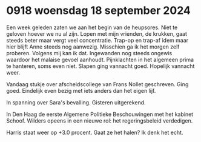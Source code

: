 # 0918 woensdag 18 september 2024
Een week geleden zaten we aan het begin van de heupsores. Niet te geloven hoever we nu al zijn. Lopen met mijn vrienden, de krukken, gaat steeds beter maar vergt veel concentratie. Trap-op en trap-af idem maar hier blijft Anne steeds nog aanwezig. Misschien ga ik het morgen zelf proberen.  Volgens mij kan ik dat. Ingewanden nog steeds ongewis waardoor het malaise gevoel aanhoudt. Pijnklachten in het algemeen prima te hanteren, soms even niet. Slapen ging vannacht goed. Hopelijk vannacht weer. 

Vandaag stukje over afscheidscollege van Frans Nollet geschreven. Ging goed. Eindelijk even bezig met iets anders dan het eigen lijf.

In spanning over Sara's bevalling. Gisteren uitgerekend.

In Den Haag de eerste Algemene Politieke Beschouwingen met het kabinet Schoof. Wilders opeens in een nieuwe rol: het regeringsbeleid verdedigen.

Harris staat weer op +3.0 procent. Gaat ze het halen? Ik denk het echt.
